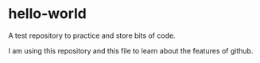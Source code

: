 # hello-world
A test repository to practice and store bits of code.

I am using this repository and this file to learn about the features of github.
